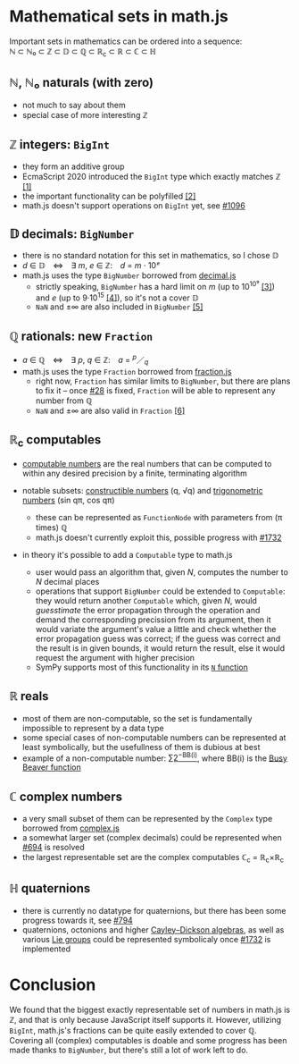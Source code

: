 # Mathematical sets in math.js
Important sets in mathematics can be ordered into a sequence:  
ℕ ⊂ ℕ₀ ⊂ ℤ ⊂ 𝔻 ⊂ ℚ ⊂ ℝ<sub>c</sub> ⊂ ℝ ⊂ ℂ ⊂ ℍ

## ℕ, ℕ₀ naturals (with zero)
 * not much to say about them
 * special case of more interesting ℤ

## ℤ integers: `BigInt`
 * they form an additive group
 * EcmaScript 2020 introduced the `BigInt` type which exactly matches ℤ [[1]](https://tc39.es/ecma262/#sec-ecmascript-language-types-bigint-type)
 * the important functionality can be polyfilled [[2]](https://github.com/peterolson/BigInteger.js)
 * math.js doesn't support operations on `BigInt` yet, see [#1096](https://github.com/josdejong/mathjs/issues/1096)

## 𝔻 decimals: `BigNumber`
 * there is no standard notation for this set in mathematics, so I chose 𝔻
 * _d_ ∈ 𝔻 ⇔ ∃ _m_, _e_ ∈ ℤ: _d_ = _m_ · 10<i>ᵉ</i>
 * math.js uses the type `BigNumber` borrowed from [decimal.js](https://github.com/MikeMcl/decimal.js/)
   * strictly speaking, `BigNumber` has a hard limit on _m_ (up to 10<sup>10⁹</sup> [[3]](https://mikemcl.github.io/decimal.js/#precision)) and _e_ (up to 9·10<sup>15</sup> [[4]](https://mikemcl.github.io/decimal.js/#minE)), so it's not a cover 𝔻
   * `NaN` and ±∞ are also included in `BigNumber` [[5]](https://mikemcl.github.io/decimal.js/#isFinite)
 
## ℚ rationals: new `Fraction`
 * _a_ ∈ ℚ ⇔ ∃ _p_, _q_ ∈ ℤ: _a_ = <sup><i>p</i></sup>／<sub><i>q</i></sub>
 * math.js uses the type `Fraction` borrowed from [fraction.js](https://github.com/infusion/Fraction.js)
   * right now, `Fraction` has similar limits to `BigNumber`, but there are plans to fix it – once [#28](https://github.com/infusion/Fraction.js/issues/28) is fixed, `Fraction` will be able to represent any number from ℚ
   * `NaN` and ±∞ are also valid in `Fraction` [[6]](https://runkit.com/embed/kjq3h7w3txz1)

## ℝ<sub>c</sub> computables
 * [computable numbers](https://en.wikipedia.org/wiki/Computable_number) are the real numbers that can be computed to within any desired precision by a finite, terminating algorithm
 
 * notable subsets: [constructible numbers](https://en.wikipedia.org/wiki/Constructible_number) (q, √q) and [trigonometric numbers](https://en.wikipedia.org/wiki/Trigonometric_number) (sin qπ, cos qπ)
 
   * these can be represented as `FunctionNode` with parameters from (π times) ℚ
   * math.js doesn't currently exploit this, possible progress with [#1732](https://github.com/josdejong/mathjs/issues/1732)
 * in theory it's possible to add a `Computable` type to math.js
   * user would pass an algorithm that, given _N_, computes the number to _N_ decimal places
   * operations that support `BigNumber` could be extended to `Computable`: they would return another `Computable` which, given _N_, would _guesstimate_ the error propagation through the operation and demand the corresponding precission from its argument, then it would variate the argument's value a little and check whether the error propagation guess was correct; if the guess was correct and the result is in given bounds, it would return the result, else it would request the argument with higher precision
   * SymPy supports most of this functionality in its [`N` function](https://docs.sympy.org/latest/modules/evalf.html)

## ℝ reals
 * most of them are non-computable, so the set is fundamentally impossible to represent by a data type
 * some special cases of non-computable numbers can be represented at least symbolically, but the usefullness of them is dubious at best
 * example of a non-computable number: [∑2<sup>−BB(i)</sup>](https://math.stackexchange.com/a/462835/142487), where BB(i) is the [Busy Beaver function](https://en.wikipedia.org/wiki/Busy_beaver)

## ℂ complex numbers
 * a very small subset of them can be represented by the `Complex` type borrowed from [complex.js](https://github.com/infusion/Complex.js)
 * a somewhat larger set (complex decimals) could be represented when [#694](https://github.com/josdejong/mathjs/issues/694) is resolved
 * the largest representable set are the complex computables ℂ<sub>c</sub> = ℝ<sub>c</sub>×ℝ<sub>c</sub>

## ℍ quaternions
 * there is currently no datatype for quaternions, but there has been some progress towards it, see [#794](https://github.com/josdejong/mathjs/pull/794)
 * quaternions, octonions and higher [Cayley–Dickson algebras](https://en.wikipedia.org/wiki/Cayley%E2%80%93Dickson_construction), as well as various [Lie groups](https://en.wikipedia.org/wiki/Lie_group) could be represented symbolicaly once [#1732](https://github.com/josdejong/mathjs/issues/1732) is implemented


# Conclusion
We found that the biggest exactly representable set of numbers in math.js is ℤ, and that is only because JavaScript itself supports it. However, utilizing `BigInt`, math.js's fractions can be quite easily extended to cover ℚ. Covering all (complex) computables is doable and some progress has been made thanks to `BigNumber`, but there's still a lot of work left to do.
